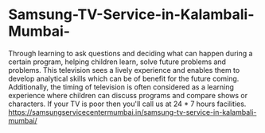 # Samsung-TV-Service-in-Kalambali-Mumbai-
Through learning to ask questions and deciding what can happen during a certain program, helping children learn, solve future problems and problems. This television sees a lively experience and enables them to develop analytical skills which can be of benefit for the future coming. Additionally, the timing of television is often considered as a learning experience where children can discuss programs and compare shows or characters. If your TV is poor then you'll call us at 24 * 7 hours facilities.  https://samsungservicecentermumbai.in/samsung-tv-service-in-kalambali-mumbai/
